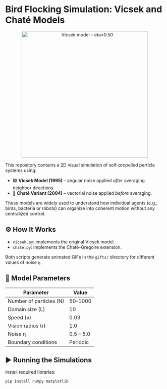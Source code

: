# Bird Flocking Simulation: Vicsek and Chaté Models

<p align="center">
  <img src="gifts/vicsek_eta=0.50_N=400.gif" alt="Vicsek model – eta=0.50" width="400">
</p>

This repository contains a 2D visual simulation of self-propelled particle systems using:

- 🟦 **Vicsek Model (1995)** – angular noise applied *after* averaging neighbor directions.
- 🔶 **Chaté Variant (2004)** – vectorial noise applied *before* averaging.

These models are widely used to understand how individual agents (e.g., birds, bacteria or robots) can organize into coherent motion without any centralized control.

## ⚙️ How It Works

- `vicsek.py`: implements the original Vicsek model.
- `chate.py`: implements the Chaté-Gregoire extension.

Both scripts generate animated GIFs in the `gifts/` directory for different values of noise `η`.

## 📌 Model Parameters

| Parameter        | Value           |
|------------------|-----------------|
| Number of particles \(N\) | 50–1000         |
| Domain size \(L\)          | 10               |
| Speed \(v\)                | 0.03             |
| Vision radius \(r\)        | 1.0              |
| Noise η                   | 0.5 – 5.0         |
| Boundary conditions       | Periodic         |

## ▶️ Running the Simulations

Install required libraries:

```bash
pip install numpy matplotlib

